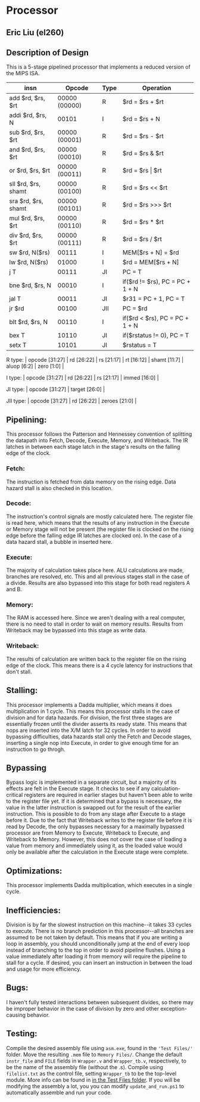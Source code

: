# Processor
## Eric Liu (el260)

## Description of Design
This is a 5-stage pipelined processor that implements a reduced version of the MIPS ISA. 

| insn | Opcode | Type | Operation |
|------|--------|------|-----------|
|add $rd, $rs, $rt|00000 (00000)|R|$rd = $rs + $rt|
|addi $rd, $rs, N|00101|I|$rd = $rs + N|
|sub $rd, $rs, $rt|00000 (00001)|R|$rd = $rs - $rt|
|and $rd, $rs, $rt|00000 (00010)|R|$rd = $rs & $rt|
|or $rd, $rs, $rt|00000 (00011)|R|$rd = $rs \| $rt|
|sll $rd, $rs, shamt|00000 (00100)|R|$rd = $rs << $rt|
|sra $rd, $rs, shamt|00000 (00101)|R|$rd = $rs >>> $rt|
|mul $rd, $rs, $rt|00000 (00110)|R|$rd = $rs * $rt|
|div $rd, $rs, $rt|00000 (00111)|R|$rd = $rs / $rt|
|sw \$rd, N(\$rs)|00111|I|MEM[$rs + N] = $rd|
|lw \$rd, N(\$rs)|01000|I|\$rd = MEM[\$rs + N]|
|j T|00111|JI|PC = T|
|bne $rd, $rs, N|00010|I|if($rd != $rs), PC = PC + 1 + N|
|jal T|00011|JI|$r31 = PC + 1, PC = T|
|jr $rd|00100|JII|PC = $rd|
|blt $rd, $rs, N|00110|I|if($rd < $rs), PC = PC + 1 + N|
|bex T|10110|JI|if($rstatus != 0), PC = T|
|setx T|10101|JI|$rstatus = T|

R type:     | opcode [31:27] | rd [26:22] | rs [21:17] | rt [16:12] | shamt [11:7] | aluop [6:2] | zero [1:0] |

I type:     | opcode [31:27] | rd [26:22] | rs [21:17] | immed [16:0] |

JI type:    | opcode [31:27] | target [26:0] |

JII type:   | opcode [31:27] | rd [26:22] | zeroes [21:0] |

## Pipelining:
This processor follows the Patterson and Hennessey convention of splitting the datapath into Fetch, Decode, Execute, Memory, and Writeback. The IR latches in between each stage latch in the stage's results on the falling edge of the clock.

### Fetch:
The instruction is fetched from data memory on the rising edge. Data hazard stall is also checked in this location.

### Decode:
The instruction's control signals are mostly calculated here. The register file is read here, which means that the results of any instruction in the Execute or Memory stage will not be present (the register file is clocked on the rising edge before the falling edge IR latches are clocked on). In the case of a data hazard stall, a bubble in inserted here.

### Execute:
The majority of calculation takes place here. ALU calculations are made, branches are resolved, etc. This and all previous stages stall in the case of a divide. Results are also bypassed into this stage for both read registers A and B. 

### Memory:
The RAM is accessed here. Since we aren't dealing with a real computer, there is no need to stall in order to wait on memory results. Results from Writeback may be bypassed into this stage as write data.

### Writeback:
The results of calculation are written back to the register file on the rising edge of the clock. This means there is a 4 cycle latency for instructions that don't stall.

## Stalling:
This processor implements a Dadda multiplier, which means it does multiplication in 1 cycle. This means this processor stalls in the case of division and for data hazards. For division, the first three stages are essentially frozen until the divider asserts its ready state. This means that nops are inserted into the X/M latch for 32 cycles. In order to avoid bypassing difficulties, data hazards stall only the Fetch and Decode stages, inserting a single nop into Execute, in order to give enough time for an instruction to go throgh.

## Bypassing
Bypass logic is implemented in a separate circuit, but a majority of its effects are felt in the Execute stage. 
It checks to see if any calculation-critical registers are required in earlier stages but haven't been able to write to the register file yet. If it is determined that a bypass is necessary, the value in the latter instruction is swapped out for the result of the earlier instruction. This is possible to do from any stage after Execute to a stage before it. Due to the fact that Writeback writes to the register file before it is read by Decode, the only bypasses necessary for a maximally bypassed processor are from Memory to Execute, Writeback to Execute, and Writeback to Memory. However, this does not cover the case of loading a value from memory and immediately using it, as the loaded value would only be available after the calculation in the Execute stage were complete.

## Optimizations:
This processor implements Dadda multiplication, which executes in a single cycle.

## Inefficiencies:
Division is by far the slowest instruction on this machine--it takes 33 cycles to execute.
There is no branch prediction in this processor--all branches are assumed to be not taken by default. This means that if you are writing a loop in assembly, you should unconditionally jump at the end of every loop instead of branching to the top in order to avoid pipeline flushes.
Using a value immediately after loading it from memory will require the pipeline to stall for a cycle. If desired, you can insert an instruction in between the load and usage for more efficiency.

## Bugs:
I haven't fully tested interactions between subsequent divides, so there may be improper behavior in the case of division by zero and other exception-causing behavior.

## Testing:
Compile the desired assembly file using `asm.exe`, found in the `'Test Files/'` folder. Move the resulting `.mem` file to `Memory Files/`. Change the default `instr_file` and `FILE` fields in `Wrapper.v` and `Wrapper_tb.v`, respectively, to be the name of the assembly file (without the .s). Compile using `filelist.txt` as the control file, setting `Wrapper_tb` to be the top-level module. More info can be found in [in the Test Files folder](/Test%20Files/instructions.txt).
If you will be modifying the assembly a lot, you you can modify `update_and_run.ps1` to automatically assemble and run your code.
